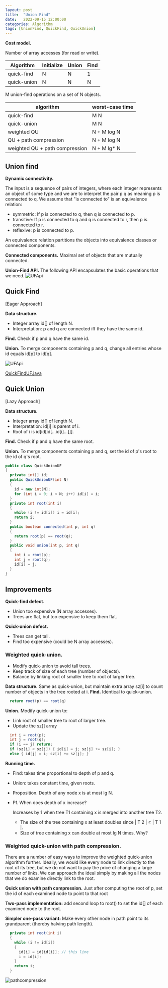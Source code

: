 ```yaml
---
layout: post
title:  "Union Find"
date:   2022-09-15 12:00:00
categories: Algorithm
tags: [UnionFind, QuickFind, QuickUnion]
---
```


**Cost model.**

Number of array accesses (for read or write).

| Algorithm  | Initialize  | Union  | Find |
| ----- | ----- | ----- | ----- |
| quick-find | N | N | 1 |
| quick-union | N | N | N |


M union-find operations on a set of N objects.

| algorithm | worst-case time |
| ---- | ---- |
| quick-find | M N |
| quick-union | M N |
| weighted QU | N + M log N |
| QU + path compression | N + M log N |
| weighted QU + path compression | N + M lg* N | <!-- more -->


## Union find
**Dynamic connectivity.** 

The input is a sequence of pairs of integers, where each integer represents an object of some type and we are to interpret the pair p q as meaning p is connected to q. We assume that "is connected to" is an equivalence relation:
* symmetric: If p is connected to q, then q is connected to p.
* transitive: If p is connected to q and q is connected to r, then p is connected to r.
* reflexive: p is connected to p.

An equivalence relation partitions the objects into equivalence classes or connected components.

**Connected components.** Maximal set of objects that are mutually
connected.

**Union-Find API.** The following API encapsulates the basic operations that we need.
![UFApi](/assets/uf-api.png)

## Quick Find 

[Eager Approach]

**Data structure.**

* Integer array id[] of length N.
* Interpretation: p and q are connected iff they have the same id.

**Find.** Check if p and q have the same id.

**Union.** To merge components containing p and q, change all entries whose id equals id[p] to id[q].

![UFApi](/assets/quick-find-overview.png)

[QuickFindUF.java](https://algs4.cs.princeton.edu/15uf/QuickFindUF.java.html)


## Quick Union

[Lazy Approach]

**Data structure.**
* Integer array id[] of length N.
* Interpretation: id[i] is parent of i.
* Root of i is id[id[id[...id[i]...]]].

**Find.**  Check if p and q have the same root.

**Union.** To merge components containing p and q,
set the id of p's root to the id of q's root.

```java
public class QuickUnionUF
{
  private int[] id;
  public QuickUnionUF(int N)
  {
    id = new int[N];
    for (int i = 0; i < N; i++) id[i] = i;
  }
  private int root(int i)
  {
    while (i != id[i]) i = id[i];
    return i;
  }
  public boolean connected(int p, int q)
  {
    return root(p) == root(q);
  }
  public void union(int p, int q)
  {
    int i = root(p);
    int j = root(q);
    id[i] = j;
  }
}
```  

## Improvements

**Quick-find defect.**
* Union too expensive (N array accesses).
* Trees are flat, but too expensive to keep them flat.

**Quick-union defect.**
* Trees can get tall.
* Find too expensive (could be N array accesses).

### Weighted quick-union.

* Modify quick-union to avoid tall trees.
* Keep track of size of each tree (number of objects).
* Balance by linking root of smaller tree to root of larger tree.

**Data structure.**
Same as quick-union, but maintain extra array sz[i] to count number of objects in the tree rooted at i.
**Find.** Identical to quick-union.

```java
  return root(p) == root(q)
```
**Union.** Modify quick-union to:
* Link root of smaller tree to root of larger tree.
* Update the sz[] array

```java
  int i = root(p);
  int j = root(q);
  if (i == j) return;
  if (sz[i] < sz[j]) { id[i] = j; sz[j] += sz[i]; }
  else { id[j] = i; sz[i] += sz[j]; } 
```

**Running time.**

* Find: takes time proportional to depth of p and q.
* Union: takes constant time, given roots.
* Proposition. Depth of any node x is at most lg N.
* Pf. When does depth of x increase?

  Increases by 1 when tree T1 containing x is merged into another tree T2.
  * The size of the tree containing x at least doubles since | T 2 | ≥ | T 1 |.
  * Size of tree containing x can double at most lg N times. Why?

### Weighted quick-union with path compression.

 There are a number of easy ways to improve the weighted quick-union algorithm further. Ideally, we would like every node to link directly to the root of its tree, but we do not want to pay the price of changing a large number of links. We can approach the ideal simply by making all the nodes that we do examine directly link to the root.

**Quick union with path compression.**
Just after computing the root of p, set the id of each examined node to point to that root

**Two-pass implementation:** add second loop to root() to set the id[] of each examined node to the root.

**Simpler one-pass variant:** Make every other node in path point to its grandparent (thereby halving path length).

```java
  private int root(int i)
  {
    while (i != id[i])
    {
      id[i] = id[id[i]]; // this line
      i = id[i];
    }
    return i;
  }
```

![pathcompression](/assets/union-pathcompression.png)



